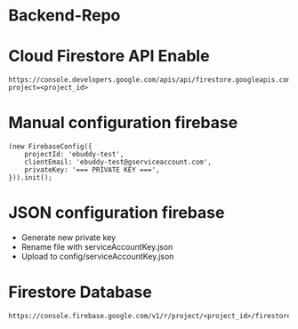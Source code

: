 # Backend-Repo

# Cloud Firestore API Enable
```
https://console.developers.google.com/apis/api/firestore.googleapis.com/overview?project=<project_id>
```

# Manual configuration firebase
```
(new FirebaseConfig({
    projectId: 'ebuddy-test',
    clientEmail: 'ebuddy-test@gserviceaccount.com',
    privateKey: '=== PRIVATE KEY ===',
})).init();
```

# JSON configuration firebase
* Generate new private key
* Rename file with serviceAccountKey.json
* Upload to config/serviceAccountKey.json

# Firestore Database
```
https://console.firebase.google.com/v1/r/project/<project_id>/firestore/indexes
```